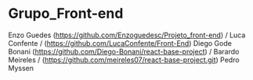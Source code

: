 # Grupo_Front-end
Enzo Guedes (https://github.com/Enzoguedesc/Projeto_front-end) /
Luca Confente / (https://github.com/LucaConfente/Front-End)
Diego Gode Bonani (https://github.com/Diego-Bonani/react-base-project) /
Barardo Meireles / (https://github.com/meireles07/react-base-project.git) 
Pedro Myssen 
